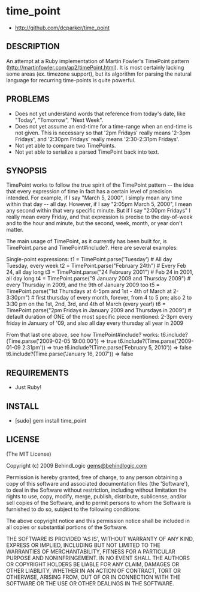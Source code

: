 # time_point #

* http://github.com/dcparker/time_point

## DESCRIPTION ##

An attempt at a Ruby implementation of Martin Fowler's TimePoint pattern (http://martinfowler.com/ap2/timePoint.html). It is most certainly lacking some areas (ex. timezone support), but its algorithm for parsing the natural language for recurring time-points is quite powerful.

## PROBLEMS ##

* Does not yet understand words that reference from today's date, like "Today", "Tomorrow", "Next Week".
* Does not yet assume an end-time for a time-range when an end-time is not given. This is necessary so that '2pm Fridays' really means '2-3pm Fridays', and '2:30pm Fridays' really means '2:30-2:31pm Fridays'.
* Not yet able to compare two TimePoints.
* Not yet able to serialize a parsed TimePoint back into text.

## SYNOPSIS ##

TimePoint works to follow the true spirit of the TimePoint pattern -- the idea that every expression of time in fact has a certain level of precision intended. For example, if I say "March 5, 2000", I simply mean any time within that day -- all day. However, if I say "2:05pm March 5, 2000", I mean any second within that very specific minute. But if I say "2:00pm Fridays" I really mean every Friday, and that expression is precise to the day-of-week and to the hour and minute, but the second, week, month, or year don't matter.

The main usage of TimePoint, as it currently has been built for, is TimePoint.parse and TimePoint#include?. Here are several examples:

Single-point expressions:
	t1 = TimePoint.parse('Tuesday') # All day Tuesday, every week
	t2 = TimePoint.parse("February 24th") # Every Feb 24, all day long
	t3 = TimePoint.parse("24 February 2001") # Feb 24 in 2001, all day long
	t4 = TimePoint.parse("9 January 2009 and Thursday 2009") # every Thursday in 2009, and the 9th of January 2009 too
	t5 = TimePoint.parse("1st Thursdays at 4-5pm and 1st - 4th of March at 2-3:30pm") # first thursday of every month, forever, from 4 to 5 pm; also 2 to 3:30 pm on the 1st, 2nd, 3rd, and 4th of March (every year!)
	t6 = TimePoint.parse("2pm Fridays in January 2009 and Thursdays in 2009") # default duration of ONE of the most specific piece mentioned: 2-3pm every friday in January of '09, and also all day every thursday all year in 2009

From that last one above, see how TimePoint#include? works:
	t6.include?(Time.parse('2009-02-05 19:00:00')) => true
	t6.include?(Time.parse('2009-01-09 2:31pm')) => true
	t6.include?(Time.parse('February 5, 2010')) => false
	t6.include?(Time.parse('January 16, 2007')) => false

## REQUIREMENTS ##

* Just Ruby!

## INSTALL ##

* [sudo] gem install time_point

## LICENSE ##

(The MIT License)

Copyright (c) 2009 BehindLogic <gems@behindlogic.com>

Permission is hereby granted, free of charge, to any person obtaining
a copy of this software and associated documentation files (the
'Software'), to deal in the Software without restriction, including
without limitation the rights to use, copy, modify, merge, publish,
distribute, sublicense, and/or sell copies of the Software, and to
permit persons to whom the Software is furnished to do so, subject to
the following conditions:

The above copyright notice and this permission notice shall be
included in all copies or substantial portions of the Software.

THE SOFTWARE IS PROVIDED 'AS IS', WITHOUT WARRANTY OF ANY KIND,
EXPRESS OR IMPLIED, INCLUDING BUT NOT LIMITED TO THE WARRANTIES OF
MERCHANTABILITY, FITNESS FOR A PARTICULAR PURPOSE AND NONINFRINGEMENT.
IN NO EVENT SHALL THE AUTHORS OR COPYRIGHT HOLDERS BE LIABLE FOR ANY
CLAIM, DAMAGES OR OTHER LIABILITY, WHETHER IN AN ACTION OF CONTRACT,
TORT OR OTHERWISE, ARISING FROM, OUT OF OR IN CONNECTION WITH THE
SOFTWARE OR THE USE OR OTHER DEALINGS IN THE SOFTWARE.

